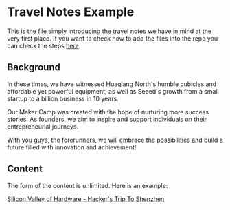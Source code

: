 # Travel Notes Example

This is the file simply introducing the travel notes we have in mind at the very first place. If you want to check how to add the files into the repo you can check the steps [here](./How_To.md).

## Background

In these times, we have witnessed Huaqiang North's humble cubicles and affordable yet powerful equipment, as well as Seeed's growth from a small startup to a billion business in 10 years.

Our Maker Camp was created with the hope of nurturing more success stories. As founders, we aim to inspire and support individuals on their entrepreneurial journeys. 

With you guys, the forerunners, we will embrace the possibilities and build a future filled with innovation and achievement!

## Content

The form of the content is unlimited. Here is an example:

[Silicon Valley of Hardware - Hacker's Trip To Shenzhen](https://caydengineer.substack.com/p/hackers-trip-to-shenzhen-china-is?r=1gvmfu&utm_campaign=post&utm_medium=web)